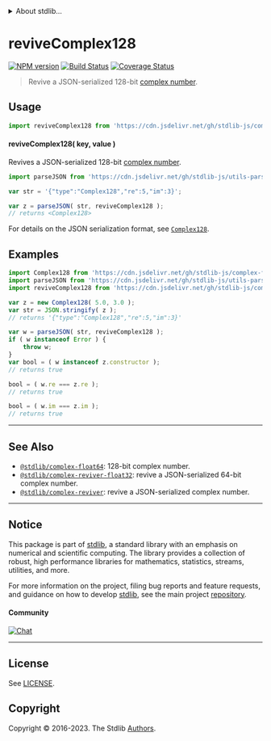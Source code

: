 <!--

@license Apache-2.0

Copyright (c) 2018 The Stdlib Authors.

Licensed under the Apache License, Version 2.0 (the "License");
you may not use this file except in compliance with the License.
You may obtain a copy of the License at

   http://www.apache.org/licenses/LICENSE-2.0

Unless required by applicable law or agreed to in writing, software
distributed under the License is distributed on an "AS IS" BASIS,
WITHOUT WARRANTIES OR CONDITIONS OF ANY KIND, either express or implied.
See the License for the specific language governing permissions and
limitations under the License.

-->


<details>
  <summary>
    About stdlib...
  </summary>
  <p>We believe in a future in which the web is a preferred environment for numerical computation. To help realize this future, we've built stdlib. stdlib is a standard library, with an emphasis on numerical and scientific computation, written in JavaScript (and C) for execution in browsers and in Node.js.</p>
  <p>The library is fully decomposable, being architected in such a way that you can swap out and mix and match APIs and functionality to cater to your exact preferences and use cases.</p>
  <p>When you use stdlib, you can be absolutely certain that you are using the most thorough, rigorous, well-written, studied, documented, tested, measured, and high-quality code out there.</p>
  <p>To join us in bringing numerical computing to the web, get started by checking us out on <a href="https://github.com/stdlib-js/stdlib">GitHub</a>, and please consider <a href="https://opencollective.com/stdlib">financially supporting stdlib</a>. We greatly appreciate your continued support!</p>
</details>

# reviveComplex128

[![NPM version][npm-image]][npm-url] [![Build Status][test-image]][test-url] [![Coverage Status][coverage-image]][coverage-url] <!-- [![dependencies][dependencies-image]][dependencies-url] -->

> Revive a JSON-serialized 128-bit [complex number][@stdlib/complex/float64].

<!-- Section to include introductory text. Make sure to keep an empty line after the intro `section` element and another before the `/section` close. -->

<section class="intro">

</section>

<!-- /.intro -->

<!-- Package usage documentation. -->



<section class="usage">

## Usage

```javascript
import reviveComplex128 from 'https://cdn.jsdelivr.net/gh/stdlib-js/complex-reviver-float64@deno/mod.js';
```

#### reviveComplex128( key, value )

Revives a JSON-serialized 128-bit [complex number][@stdlib/complex/float64].

```javascript
import parseJSON from 'https://cdn.jsdelivr.net/gh/stdlib-js/utils-parse-json@deno/mod.js';

var str = '{"type":"Complex128","re":5,"im":3}';

var z = parseJSON( str, reviveComplex128 );
// returns <Complex128>
```

For details on the JSON serialization format, see [`Complex128`][@stdlib/complex/float64].

</section>

<!-- /.usage -->

<!-- Package usage notes. Make sure to keep an empty line after the `section` element and another before the `/section` close. -->

<section class="notes">

</section>

<!-- /.notes -->

<!-- Package usage examples. -->

<section class="examples">

## Examples

<!-- eslint no-undef: "error" -->

```javascript
import Complex128 from 'https://cdn.jsdelivr.net/gh/stdlib-js/complex-float64@deno/mod.js';
import parseJSON from 'https://cdn.jsdelivr.net/gh/stdlib-js/utils-parse-json@deno/mod.js';
import reviveComplex128 from 'https://cdn.jsdelivr.net/gh/stdlib-js/complex-reviver-float64@deno/mod.js';

var z = new Complex128( 5.0, 3.0 );
var str = JSON.stringify( z );
// returns '{"type":"Complex128","re":5,"im":3}'

var w = parseJSON( str, reviveComplex128 );
if ( w instanceof Error ) {
    throw w;
}
var bool = ( w instanceof z.constructor );
// returns true

bool = ( w.re === z.re );
// returns true

bool = ( w.im === z.im );
// returns true
```

</section>

<!-- /.examples -->

<!-- Section to include cited references. If references are included, add a horizontal rule *before* the section. Make sure to keep an empty line after the `section` element and another before the `/section` close. -->

<section class="references">

</section>

<!-- /.references -->

<!-- Section for related `stdlib` packages. Do not manually edit this section, as it is automatically populated. -->

<section class="related">

* * *

## See Also

-   <span class="package-name">[`@stdlib/complex-float64`][@stdlib/complex/float64]</span><span class="delimiter">: </span><span class="description">128-bit complex number.</span>
-   <span class="package-name">[`@stdlib/complex-reviver-float32`][@stdlib/complex/reviver-float32]</span><span class="delimiter">: </span><span class="description">revive a JSON-serialized 64-bit complex number.</span>
-   <span class="package-name">[`@stdlib/complex-reviver`][@stdlib/complex/reviver]</span><span class="delimiter">: </span><span class="description">revive a JSON-serialized complex number.</span>

</section>

<!-- /.related -->

<!-- Section for all links. Make sure to keep an empty line after the `section` element and another before the `/section` close. -->


<section class="main-repo" >

* * *

## Notice

This package is part of [stdlib][stdlib], a standard library with an emphasis on numerical and scientific computing. The library provides a collection of robust, high performance libraries for mathematics, statistics, streams, utilities, and more.

For more information on the project, filing bug reports and feature requests, and guidance on how to develop [stdlib][stdlib], see the main project [repository][stdlib].

#### Community

[![Chat][chat-image]][chat-url]

---

## License

See [LICENSE][stdlib-license].


## Copyright

Copyright &copy; 2016-2023. The Stdlib [Authors][stdlib-authors].

</section>

<!-- /.stdlib -->

<!-- Section for all links. Make sure to keep an empty line after the `section` element and another before the `/section` close. -->

<section class="links">

[npm-image]: http://img.shields.io/npm/v/@stdlib/complex-reviver-float64.svg
[npm-url]: https://npmjs.org/package/@stdlib/complex-reviver-float64

[test-image]: https://github.com/stdlib-js/complex-reviver-float64/actions/workflows/test.yml/badge.svg?branch=v0.1.0
[test-url]: https://github.com/stdlib-js/complex-reviver-float64/actions/workflows/test.yml?query=branch:v0.1.0

[coverage-image]: https://img.shields.io/codecov/c/github/stdlib-js/complex-reviver-float64/main.svg
[coverage-url]: https://codecov.io/github/stdlib-js/complex-reviver-float64?branch=main

<!--

[dependencies-image]: https://img.shields.io/david/stdlib-js/complex-reviver-float64.svg
[dependencies-url]: https://david-dm.org/stdlib-js/complex-reviver-float64/main

-->

[chat-image]: https://img.shields.io/gitter/room/stdlib-js/stdlib.svg
[chat-url]: https://app.gitter.im/#/room/#stdlib-js_stdlib:gitter.im

[stdlib]: https://github.com/stdlib-js/stdlib

[stdlib-authors]: https://github.com/stdlib-js/stdlib/graphs/contributors

[umd]: https://github.com/umdjs/umd
[es-module]: https://developer.mozilla.org/en-US/docs/Web/JavaScript/Guide/Modules

[deno-url]: https://github.com/stdlib-js/complex-reviver-float64/tree/deno
[umd-url]: https://github.com/stdlib-js/complex-reviver-float64/tree/umd
[esm-url]: https://github.com/stdlib-js/complex-reviver-float64/tree/esm
[branches-url]: https://github.com/stdlib-js/complex-reviver-float64/blob/main/branches.md

[stdlib-license]: https://raw.githubusercontent.com/stdlib-js/complex-reviver-float64/main/LICENSE

[@stdlib/complex/float64]: https://github.com/stdlib-js/complex-float64/tree/deno

<!-- <related-links> -->

[@stdlib/complex/reviver-float32]: https://github.com/stdlib-js/complex-reviver-float32/tree/deno

[@stdlib/complex/reviver]: https://github.com/stdlib-js/complex-reviver/tree/deno

<!-- </related-links> -->

</section>

<!-- /.links -->
